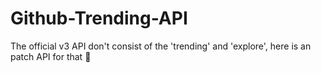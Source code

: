 # Github-Trending-API
The official v3 API don't consist of the 'trending' and 'explore', here is an patch API for that :lollipop:
